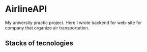 # AirlineAPI
My university practic project. Here I wrote backend for web-site for company that organize air transportation.
## Stacks of tecnologies
